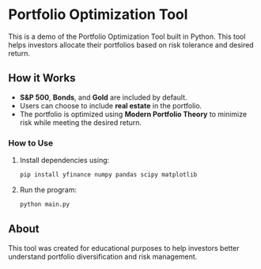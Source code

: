 # Portfolio Optimization Tool

This is a demo of the Portfolio Optimization Tool built in Python. This tool helps investors allocate their portfolios based on risk tolerance and desired return.

## How it Works

- **S&P 500**, **Bonds**, and **Gold** are included by default.
- Users can choose to include **real estate** in the portfolio.
- The portfolio is optimized using **Modern Portfolio Theory** to minimize risk while meeting the desired return.

### How to Use
1. Install dependencies using:
    ```bash
    pip install yfinance numpy pandas scipy matplotlib
    ```

2. Run the program:
    ```bash
    python main.py
    ```

## About
This tool was created for educational purposes to help investors better understand portfolio diversification and risk management.

